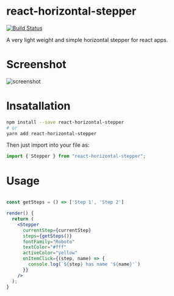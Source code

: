 # react-horizontal-stepper

[![Build Status](https://travis-ci.org/jskod/react-horizontal-stepper.svg?branch=master)](https://travis-ci.org/jskod/react-horizontal-stepper)

A very light weight and simple horizontal stepper for react apps.

# Screenshot

![screenshot](https://user-images.githubusercontent.com/43640384/57127415-d1e72d80-6da9-11e9-938d-12937d1171c2.png)

# Insatallation

```bash
npm install --save react-horizontal-stepper
# or
yarn add react-horizontal-stepper
```

Then just import into your file as:

```jsx
import { Stepper } from "react-horizontal-stepper";
```

# Usage

```jsx

const getSteps = () => ['Step 1', 'Step 2']

render() {
  return (
    <Stepper
      currentStep={currentStep}
      steps={getSteps()}
      fontFamily="Roboto"
      textColor="#fff"
      activeColor="yellow"
      onItemClick={(step, name) => {
        console.log(`${step} has name '${name}'`)
      }}
    />
  );
}
```
